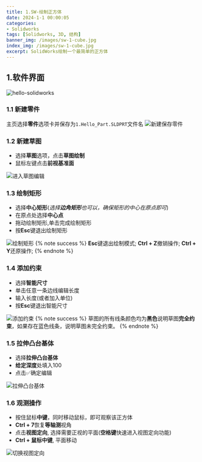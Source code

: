 ```yaml
---
title: 1.SW-绘制正方体
date: 2024-1-1 00:00:05
categories:
- Solidworks
tags: [Solidworks, 3D, 结构]
banner_img: /images/sw-1-cube.jpg
index_img: /images/sw-1-cube.jpg
excerpt: SolidWorks绘制一个最简单的正方体
---
```


## 1.软件界面
![hello-solidworks](sw_hello.png)
### 1.1 新建零件
主页选择**零件**选项卡并保存为`1.Hello_Part.SLDPRT`文件名
![新建保存零件](new_part.png)
### 1.2 新建草图
- 选择**草图**选项，点击**草图绘制**
- 鼠标左键点击**前视基准面**

![进入草图编辑](new_draft.gif)

### 1.3 绘制矩形
- 选择**中心矩形**(*选择**边角矩形**也可以，确保矩形的中心在原点即可*)
- 在原点处选择**中心点**
- 拖动绘制矩形,单击完成绘制矩形
- 按**Esc**键退出绘制矩形

![绘制矩形](new_rect.gif)
{% note success %}
**Esc**键退出绘制模式; **Ctrl + Z**撤销操作; **Ctrl + Y**还原操作;
{% endnote %}

### 1.4 添加约束
- 选择**智能尺寸**
- 单击任意一条边线编辑长度
- 输入长度(或者加入单位)
- 按**Esc**键退出智能尺寸

![添加约束](add_straint.gif)
{% note success %}
草图的所有线条颜色均为**黑色**说明草图**完全约束**，如果存在蓝色线条，说明草图未完全约束。
{% endnote %}

### 1.5 拉伸凸台基体
- 选择**拉伸凸台基体**
- **给定深度**处填入100
- 点击✅确定编辑

![拉伸凸台基体](add_depth.gif)

### 1.6 观测操作
- 按住鼠标**中键**，同时移动鼠标，即可观察该正方体
- **Ctrl + 7**恢复**等轴测**视角
- 点击**视图定向**, 选择需要正视的平面(**空格键**快速进入视图定向功能)
- **Ctrl + 鼠标中键**, 平面移动

![切换视图定向](switch_angle.gif)